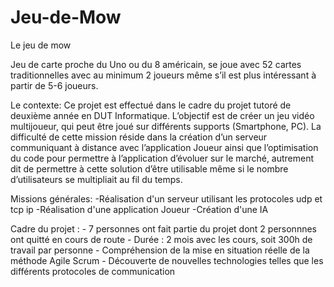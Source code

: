 # Jeu-de-Mow
Le jeu de mow

Jeu de carte proche du Uno ou du 8 américain, se joue avec 52 cartes traditionnelles avec au minimum 2 joueurs même s’il est plus intéressant à partir de 5-6 joueurs.

Le contexte:
	Ce projet est effectué dans le cadre du projet tutoré de deuxième année en DUT Informatique. L’objectif est de créer un jeu vidéo multijoueur, qui peut être joué sur différents supports (Smartphone, PC). La difficulté de cette mission réside dans la création d’un serveur communiquant à distance avec l’application Joueur ainsi que l’optimisation du code pour permettre à l’application d’évoluer sur le marché, autrement dit de permettre à cette solution d’être utilisable même si le nombre d’utilisateurs se multipliait au fil du temps.


Missions générales:
	-Réalisation d'un serveur utilisant les protocoles udp et tcp ip
	-Réalisation d'une application Joueur
	-Création d'une IA

Cadre du projet :
	- 7 personnes ont fait partie du projet dont 2 personnnes ont quitté en cours de route
	- Durée : 2 mois avec les cours, soit 300h de travail par personne
	- Compréhension de la mise en situation réelle de la méthode Agile Scrum
	- Découverte de nouvelles technologies telles que les différents protocoles de communication
	

